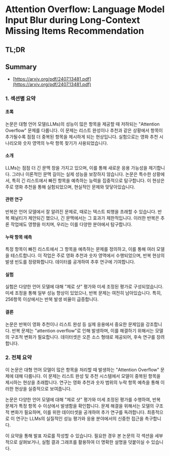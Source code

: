 # Attention Overflow: Language Model Input Blur during Long-Context Missing Items Recommendation
## TL;DR
## Summary
- [https://arxiv.org/pdf/2407.13481.pdf](https://arxiv.org/pdf/2407.13481.pdf)

### 1. 섹션별 요약

#### 초록
논문은 대형 언어 모델(LLMs)의 성능이 많은 항목을 제공할 때 저하되는 "Attention Overflow" 문제를 다룹니다. 이 문제는 리스트 완성이나 추천과 같은 상황에서 항목이 추가될수록 점점 더 중복된 항목을 제시하게 되는 현상입니다. 실험으로는 영화 추천 시나리오와 숫자 영역의 누락 항목 찾기가 사용되었습니다.

#### 소개
LLMs는 점점 더 긴 문맥 창을 가지고 있으며, 이를 통해 새로운 응용 가능성을 제기합니다. 그러나 이론적인 문맥 길이는 실제 성능을 보장하지 않습니다. 논문은 특수한 상황에서, 특히 긴 리스트에서 빠진 항목을 예측하는 능력을 집중적으로 탐구합니다. 이 현상은 주로 영화 추천을 통해 실험되었으며, 현실적인 문제와 맞닿아있습니다.

#### 관련 연구
반복은 언어 모델에서 잘 알려진 문제로, 때로는 텍스트 퇴행을 초래할 수 있습니다. 반복 패널티가 제안되긴 했으나, 긴 문맥에서는 그 효과가 제한적입니다. 이러한 반복은 추론 작업에도 영향을 미치며, 우리는 이를 다양한 분야에서 탐구합니다.

#### 누락 항목 예측
특정 항목이 빠진 리스트에서 그 항목을 예측하는 문제를 정의하고, 이를 통해 여러 모델을 테스트합니다. 이 작업은 주로 영화 추천과 숫자 영역에서 수행되었으며, 반복 현상의 발생 빈도를 정량화합니다. 데이터를 공개하여 추후 연구에 기여합니다.

#### 실험
실험은 다양한 언어 모델에 대해 "제로 샷" 평가와 미세 조정된 평가로 구성되었습니다. 미세 조정을 통해 일부 성능 향상이 있었으나, 반복 문제는 여전히 남아있습니다. 특히, 256항목 이상에서는 반복 발생 비율이 급증합니다.

#### 결론
논문은 반복이 영화 추천이나 리스트 완성 등 실제 응용에서 중요한 문제임을 강조합니다. 반복 문제는 "attention overflow"로 인해 발생하며, 이를 해결하기 위해서는 모델의 구조적 변화가 필요합니다. 데이터셋은 오픈 소스 형태로 제공되어, 후속 연구를 장려합니다.

### 2. 전체 요약
이 논문은 대형 언어 모델이 많은 항목을 처리할 때 발생하는 "Attention Overflow" 문제에 대해 다룹니다. 이 문제는 리스트 완성 및 추천 시스템에서 모델이 중복된 항목을 제시하는 현상을 초래합니다. 연구는 영화 추천과 숫자 범위의 누락 항목 예측을 통해 이러한 현상을 실증적으로 보여줍니다.

논문은 다양한 언어 모델에 대해 "제로 샷" 평가와 미세 조정된 평가를 수행하여, 반복 문제가 특정 항목 수 이상에서 발생함을 확인합니다. 문제 해결을 위해서는 모델의 구조적 변화가 필요하며, 이를 위한 데이터셋을 공개하여 추가 연구를 독려합니다. 최종적으로 이 연구는 LLMs의 실질적인 성능 평가와 응용 분야에서의 신중한 접근을 촉구합니다.

이 요약을 통해 발표 자료를 작성할 수 있습니다. 필요한 경우 본 논문의 각 섹션을 세부적으로 살펴보거나, 실험 결과 그래프를 활용하여 더 명확한 설명을 덧붙이실 수 있습니다.